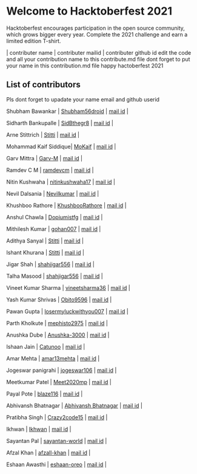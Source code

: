 <h1>Welcome to Hacktoberfest 2021</h1>
<p>Hacktoberfest encourages participation in the open source community, which grows bigger every year. Complete the 2021 challenge and earn a limited edition T-shirt.</p>
| contributer name | contributer mailid | contributer github id
edit the code and  all your contribution name to this contribute.md file
dont forget to put your name in  this contribution.md file
happy hactoberfest 2021
<h2>List of contributors</h2>
<p>Pls dont forget to upadate your name email and github userid</p>
<p>Shubham Bawankar | <a href="https://github.com/Shubham56-droid">Shubham56droid</a>  | <a href="shubhambawankar735@gmail.com">mail id</a> |</p>
<p>Sidharth Bankupalle | <a href="https://github.com/SidBthegr8">SidBthegr8</a>  | <a href="bankupallesidharth@gmail.com">mail id</a> |</p>
<p>Arne Stittrich | <a href="https://github.com/Stitti">Stitti</a>  | <a href="arnestittrich@gmail.com">mail id</a> |</p>
<p>Mohammad Kaif Siddique| <a href="https://github.com/MoKaif">MoKaif</a>  | <a href="kaif44jr@gmail.com">mail id</a> |</p>
<p>Garv Mittra | <a href="https://github.com/Garv-M">Garv-M</a>  | <a href="garvmittra20@gmail.com">mail id</a> |</p>
<p>Ramdev C M | <a href="https://github.com/ramdevcm">ramdevcm</a>  | <a href="ramdevcm@gmail.com">mail id</a> |</p>
<p>Nitin Kushwaha | <a href="https://github.com/nitinkushwaha17">nitinkushwaha17</a>  | <a href="nk17oct@gmail.com">mail id</a> |</p>
<p>Nevil Dalsania | <a href="https://github.com/Nevilkumar">Nevilkumar</a>  | <a href="nevil.patel.1906@gmail.com">mail id</a> |</p>
<p>Khushboo Rathore | <a href="https://github.com/Khushboorathore10">KhushbooRathore</a>  | <a href="khushboorathore555@gmail.com">mail id</a> |</p>
<p>Anshul Chawla | <a href="https://github.com/Dopiumistfg">Dopiumistfg</a>  | <a href="anshul@packtest.com">mail id</a> |</p>
<p>Mithilesh Kumar | <a href="https://github.com/gohan007">gohan007</a>  | <a href="kumarmithilesh.1010@gmail.com">mail id</a> |</p>
<p>Adithya Sanyal | <a href="https://github.com/AdithyaSanyal">Stitti</a>  | <a href="adithyasanyal@gmail.com">mail id</a> |</p>
<p>Ishant Khurana | <a href="https://github.com/Ishantkhurana">Stitti</a>  | <a href="ishantkhurana73@gmail.com">mail id</a> |</p>
<p>Jigar Shah | <a href="https://github.com/shahjigar556">shahjigar556</a>  | <a href="shahjigar185@gmail.com">mail id</a> |</p>
<p>Talha Masood | <a href="https://github.com/talhamasoodme">shahjigar556</a>  | <a href="talhamasood7777@gmail.com">mail id</a> |</p>
<p>Vineet Kumar Sharma | <a href="https://github.com/vineetsharma36">vineetsharma36</a>  | <a href="sharmavineet492@gmail.com@gmail.com">mail id</a> |</p>
<p>Yash Kumar Shrivas | <a href="https://github.com/Obito9596">Obito9596</a>  | <a href="yashkshrivas1234@gmail.com">mail id</a> |</p>
<p>Pawan Gupta | <a href="https://github.com/losermyluckwithyou007">losermyluckwithyou007</a> | <a href="losermyluckwithyou007@gmail.com">mail id</a> |</p>
<p>Parth Kholkute | <a href="https://github.com/mephisto2975">mephisto2975</a> | <a href="pkholkute9@gmail.com">mail id</a> |</p>
<p>Anushka Dube | <a href="https://github.com/Anushka-3000">Anushka-3000</a> | <a href="anushkadube1512@gmail.com">mail id</a> |</p>
<p>Ishaan Jain | <a href="https://github.com/Catunoo">Catunoo</a> | <a href="buno.snow@gmail.com">mail id</a> |</p>
<p>Amar Mehta | <a href="https://github.com/amar13mehta">amar13mehta</a>  | <a href="amar13iam@gmail.com">mail id</a> |</p>
<p>Jogeswar panigrahi | <a href="https://github.com/jogeswar106">jogeswar106</a> | <a href="jogeshwarpanigrahigmail.com">mail id</a> |</p>
<p>Meetkumar Patel | <a href="https://github.com/Meet2020mp">Meet2020mp</a> | <a href="meet2020mp@gmail.com">mail id</a> |</p>

<p>Payal Pote | <a href="https://github.com/blaze116">blaze116</a> | <a href="payapote2002@gmail.com">mail id</a> |</p>


<p>Abhivansh Bhatnagar | <a href="https://github.com/AbhivanshBhatnagar">Abhivansh Bhatnagar</a>  | <a href="bhatnagar1102abhivansh@gmail.com">mail id</a> |</p>

<p>Pratibha Singh | <a href="https://github.com/Crazy2code15">Crazy2code15</a> | <a href="singhpratibha433@gmail.com">mail id</a> |</p>

<p>Ikhwan | <a href="https://github.com/NurIkhwanAnnafis">Ikhwan</a> | <a href="nur.ikhwan.annafis@gmail.com">mail id</a> |</p>
<p>Sayantan Pal | <a href="https://github.com/sayantan-world">sayantan-world</a> | <a href="sayantan.world98@gmail.com">mail id</a> | </p>
<p>Afzal Khan | <a href="https://github.com/afzall-khan">afzall-khan</a>  | <a href="afzalkhan.lma@gmail.com">mail id</a> |</p>
<p>Eshaan Awasthi | <a href="https://github.com/eshaan-oreo">eshaan-oreo</a>  | <a href="eshaanawasthi24@gmail.com">mail id</a> |</p>

